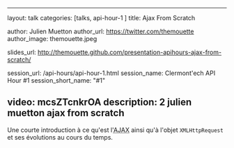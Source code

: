 ---
layout: talk
categories: [talks, api-hour-1 ]
title: Ajax From Scratch

author: Julien Muetton
author_url: https://twitter.com/themouette
author_image: themouette.jpeg

slides_url: http://themouette.github.com/presentation-apihours-ajax-from-scratch/

session_url: /api-hours/api-hour-1.html
session_name: Clermont'ech API Hour &#35;1
session_short_name: "&#35;1"

video: mcsZTcnkrOA
description: 2 julien muetton ajax from scratch
------

Une courte introduction à ce qu'est l'<acronym title="Asynchronous Javascript And Xml">AJAX</acronym>
ainsi qu'à l'objet `XMLHttpRequest` et ses évolutions au cours du temps.
